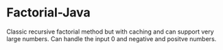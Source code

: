 # Factorial-Java
Classic recursive factorial method but with caching and can support very large numbers. Can handle the input 0 and negative and positve numbers.
